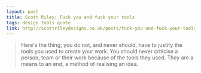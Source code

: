 ```yaml
---
layout: post
title: Scott Riley: Fuck you and fuck your tools
tags: design tools quote
link: http://scottrileydesigns.co.uk/posts/fuck-you-and-fuck-your-tools
---
```


> Here's the thing; you do not, and never should, have to justify the tools you used to create your work. You should never criticise a person, team or their work because of the tools they used. They are a means to an end, a method of realising an idea.